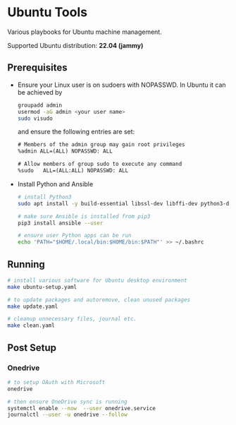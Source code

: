 # Ubuntu Tools

Various playbooks for Ubuntu machine management.

Supported Ubuntu distribution: **22.04 (jammy)**

## Prerequisites

* Ensure your Linux user is on sudoers with NOPASSWD. In Ubuntu it can be achieved by

  ```bash
  groupadd admin
  usermod -aG admin <your user name>
  sudo visudo
  ```

  and ensure the following entries are set:

  ```txt
  # Members of the admin group may gain root privileges
  %admin ALL=(ALL) NOPASSWD: ALL

  # Allow members of group sudo to execute any command
  %sudo   ALL=(ALL:ALL) NOPASSWD: ALL
  ```

* Install Python and Ansible

  ```bash
  # install Python3
  sudo apt install -y build-essential libssl-dev libffi-dev python3-dev python3-pip

  # make sure Ansible is installed from pip3
  pip3 install ansible --user

  # ensure user Python apps can be run
  echo 'PATH="$HOME/.local/bin:$HOME/bin:$PATH"' >> ~/.bashrc
  ```

## Running

```bash
# install various software for Ubuntu desktop environment
make ubuntu-setup.yaml

# to update packages and autoremove, clean unused packages
make update.yaml

# cleanup unnecessary files, journal etc.
make clean.yaml
```

## Post Setup

### Onedrive

```bash
# to setup OAuth with Microsoft
onedrive

# then ensure OneDrive sync is running
systemctl enable --now  --user onedrive.service
journalctl --user -u onedrive --follow
```
